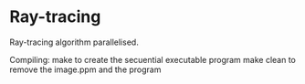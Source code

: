 # Ray-tracing
Ray-tracing algorithm parallelised.

Compiling:
make to create the secuential executable program
make clean to remove the image.ppm and the program

